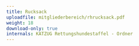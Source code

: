 ```yaml
---
title: Rucksack
uploadfile: mitgliederbereich/rhrucksack.pdf
weight: 18
download-only: true
internals: KATZUG Rettungshundestaffel - Ordner
---
```

